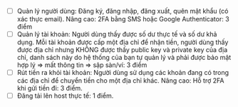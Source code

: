 - [ ] Quản lý người dùng: Đăng ký, đăng nhập, đăng xuất, quên mật khẩu (có xác thực email). Nâng cao: 2FA bằng SMS hoặc Google Authenticator: 3 điểm
- [ ] Quản lý tài khoản: Người dùng thấy được số dư thực tế và số dư khả dụng. Mỗi tài khoản được cấp một địa chỉ để nhận tiền, người dùng thấy được địa chỉ nhưng KHÔNG được thấy public key và private key của địa chỉ, danh sách này do hệ thống của bạn tự quản lý và phải được bảo mật hợp lý => mất thông tin => sập sàn/ví: 3 điểm
- [ ] Rút tiền ra khỏi tài khoản: Người dùng sử dụng các khoản đang có trong các địa chỉ để chuyển tiền cho một địa chỉ khác. Nâng cao: Hỗ trợ 2FA khi gửi tiền đi: 3 điểm.
- [ ] Đăng tải lên host thực tế: 1 điểm.